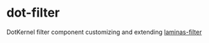 # dot-filter

DotKernel filter component customizing and extending [laminas-filter](https://github.com/laminas/laminas-filter)
